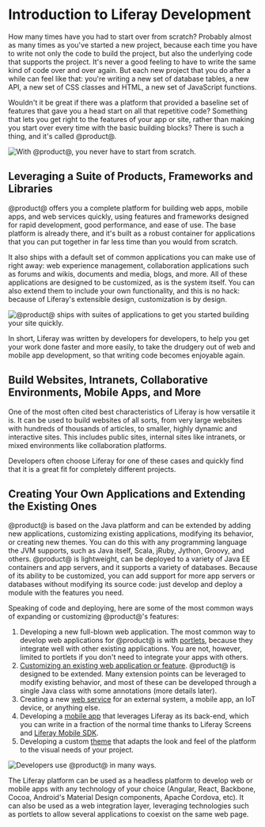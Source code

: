 # Introduction to Liferay Development [](id=introduction-to-liferay-development)

How many times have you had to start over from scratch? Probably almost as many
times as you've started a new project, because each time you have to write not
only the code to build the project, but also the underlying code that supports
the project. It's never a good feeling to have to write the same kind of code
over and over again. But each new project that you do after a while can feel
like that: you're writing a new set of database tables, a new API, a new set of
CSS classes and HTML, a new set of JavaScript functions.

Wouldn't it be great if there was a platform that provided a baseline set of
features that gave you a head start on all that repetitive code? Something that
lets you get right to the features of your app or site, rather than making you
start over every time with the basic building blocks? There is such a thing, and
it's called @product@.

![With @product@, you never have to start from scratch.](../../images/dont-start-from-scratch.png)

## Leveraging a Suite of Products, Frameworks and Libraries [](id=leveraging-a-suite-of-products-frameworks-and-libraries)

@product@ offers you a complete platform for building web apps, mobile apps, and
web services quickly, using features and frameworks designed for rapid
development, good performance, and ease of use. The base platform is already
there, and it's built as a robust container for applications that you can put
together in far less time than you would from scratch.

It also ships with a default set of common applications you can make use of
right away: web experience management, collaboration applications such as forums
and wikis, documents and media, blogs, and more. All of these applications are
designed to be customized, as is the system itself. You can also extend them to
include your own functionality, and this is no hack: because of Liferay's
extensible design, customization is by design.

![@product@ ships with suites of applications to get you started building your site quickly.](../../images/liferay-suites.png)

In short, Liferay was written by developers for developers, to help you get your
work done faster and more easily, to take the drudgery out of web and mobile app
development, so that writing code becomes enjoyable again.

## Build Websites, Intranets, Collaborative Environments, Mobile Apps, and More [](id=build-websites-intranets-collaborative-environments-mobile-apps-and-more)

One of the most often cited best characteristics of Liferay is how versatile
it is. It can be used to build websites of all sorts, from very large websites
with hundreds of thousands of articles, to smaller, highly dynamic and
interactive sites. This includes public sites, internal sites like intranets, or
mixed environments like collaboration platforms.

<!-- Collection of screenshots from Marketing --> 

Developers often choose Liferay for one of these cases and quickly find that
it is a great fit for completely different projects.

## Creating Your Own Applications and Extending the Existing Ones [](id=creating-your-own-applications-and-extending-the-existing-ones)

@product@ is based on the Java platform and can be extended by adding new
applications, customizing existing applications, modifying its behavior, or
creating new themes. You can do this with any programming language the JVM
supports, such as Java itself, Scala, jRuby, Jython, Groovy, and others.
@product@ is lightweight, can be deployed to a variety of Java EE containers and
app servers, and it supports a variety of databases. Because of its ability to
be customized, you can add support for more app servers or databases without
modifying its source code: just develop and deploy a module with the features
you need.

Speaking of code and deploying, here are some of the most common ways of
expanding or customizing @product@'s features:

1.  Developing a new full-blown web application. The most common way to develop
    web applications for @product@ is with
    [portlets](/develop/tutorials/-/knowledge_base/7-1/portlets),
    because they integrate well
    with other existing applications. You are not, however, limited to portlets
    if you don't need to integrate your apps with others.
2.  [Customizing an existing web application or feature](/develop/tutorials/-/knowledge_base/7-1/customizing).
    @product@ is designed to
    be extended. Many extension points can be leveraged to modify existing
    behavior, and most of these can be developed through a single Java class
    with some annotations (more details later).
3.  Creating a new
    [web service](/develop/tutorials/-/knowledge_base/7-1/web-services)
    for an external system, a mobile app, an IoT
    device, or anything else.
4.  Developing a [mobile app](/develop/tutorials/-/knowledge_base/7-0/mobile)
    that leverages Liferay as its back-end, which you can write in a fraction of
    the normal time thanks to Liferay Screens and
    [Liferay Mobile SDK](/develop/tutorials/-/knowledge_base/7-0/mobile-sdk).
5.  Developing a custom 
    [theme](/develop/tutorials/-/knowledge_base/7-1/introduction-to-themes)
    that adapts the look and feel of the platform to
    the visual needs of your project.

![Developers use @product@ in many ways.](../../images/liferay-developer-roles-diagram.png)

The Liferay platform can be used as a headless platform to develop web or mobile
apps with any technology of your choice (Angular, React, Backbone, Cocoa,
Android's Material Design components, Apache Cordova, etc). It can also be used
as a web integration layer, leveraging technologies such as portlets to allow
several applications to coexist on the same web page.
